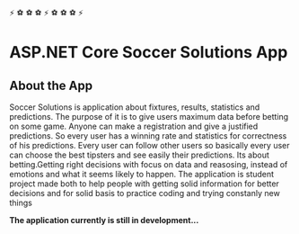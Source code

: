 :zap: :soccer: :soccer: :soccer: :zap: :soccer: :soccer: :soccer: :zap:

# ASP.NET Core Soccer Solutions App

## About the App
Soccer Solutions is application about fixtures, results, statistics and predictions. 
The purpose of it is to give users maximum data before betting on some game.
Anyone can make a registration and give a justified predictions. So every user
has a winning rate and statistics for correctness of his predictions.
Every user can follow other users so basically every user can choose the best
tipsters and see easily their predictions.
Its about betting.Getting right decisions with focus on data and reasosing,
instead of emotions and what it seems likely to happen.
The application is student project made both to help people with getting solid information 
for better decisions and for solid basis to practice coding and trying constanly
new things

**The application currently is still in development...**
